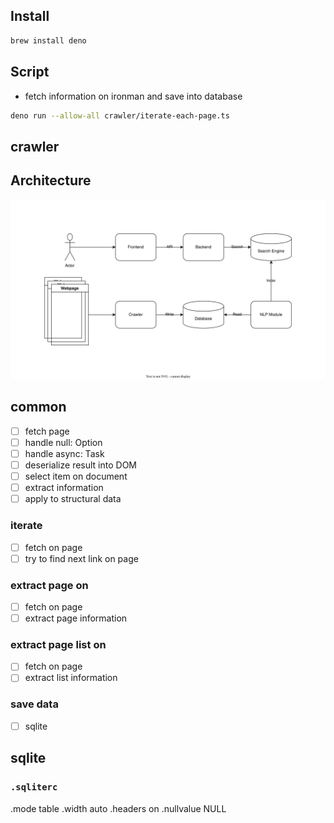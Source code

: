 ## Install

```sh
brew install deno
```

## Script

- fetch information on ironman and save into database
```sh
deno run --allow-all crawler/iterate-each-page.ts
```

## crawler



## Architecture
![architecture diagram](https://raw.githubusercontent.com/kayac-chang/it-ironman-renew/main/docs/architecture.svg)


## common

- [ ] fetch page
- [ ] handle null: Option
- [ ] handle async: Task
- [ ] deserialize result into DOM
- [ ] select item on document
- [ ] extract information
- [ ] apply to structural data

### iterate

- [ ] fetch on page
- [ ] try to find next link on page

### extract page on

- [ ] fetch on page
- [ ] extract page information

### extract page list on

- [ ] fetch on page
- [ ] extract list information

### save data

- [ ] sqlite

## sqlite

### `.sqliterc`

.mode table
.width auto
.headers on
.nullvalue NULL
